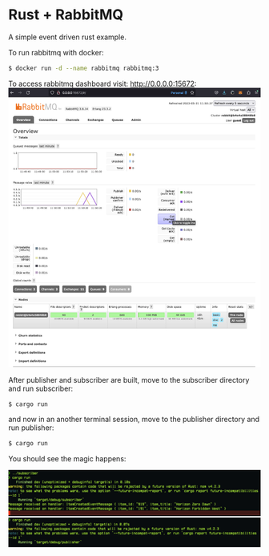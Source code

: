 # Rust + RabbitMQ
A simple event driven rust example.

To run rabbitmq with docker:

```bash
$ docker run -d --name rabbitmq rabbitmq:3
```

To access rabbitmq dashboard visit: http://0.0.0.0:15672:
![rabbitmq dashboar](rabbitmq_dashboard.png)

After publisher and subscriber are built, move to the subscriber directory and run subscriber:


```bash
$ cargo run
```

and now in an another terminal session, move to the publisher directory and run publisher:

```bash
$ cargo run
```

You should see the magic happens:

![rabbitmq subscriber](rabbitmq_subscriber.png)
![rabbitmq publisher](rabbitmq_publisher.png)
